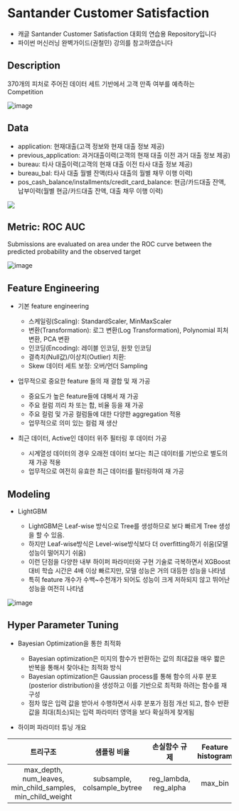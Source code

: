 # Santander Customer Satisfaction

* 캐글 Santander Customer Satisfaction 대회의 연습용 Repository입니다
* 파이썬 머신러닝 완벽가이드(권철민) 강의를 참고하였습니다


## Description

370개의 피처로 주어진 데이터 세트 기반에서 고객 만족 여부를 예측하는 Competition

![image](https://user-images.githubusercontent.com/67913569/127973500-14408130-6566-466e-b26b-39dff02f0e8e.png)


## Data

* application: 현재대출(고객 정보와 현재 대출 정보 제공)
* previous_application: 과거대출이력(고객의 현재 대출 이전 과거 대출 정보 제공)
* bureau: 타사 대출이력(고객의 현재 대출 이전 타사 대출 정보 제공)
* bureau_bal: 타사 대출 월별 잔액(타사 대출의 월별  채무 이행 이력)
* pos_cash_balance/installments/credit_card_balance: 현금/카드대출 잔액, 납부이력(월별 현금/카드대출 잔액, 대출 채무 이행 이력)

<img src="https://user-images.githubusercontent.com/67913569/127853093-b8797cbb-2508-420c-b37c-6940e0e7c61f.png">

## Metric: ROC AUC

Submissions are evaluated on area under the ROC curve between the predicted probability and the observed target

![image](https://user-images.githubusercontent.com/67913569/127975670-b2af66df-4bc0-4a5e-877f-72448a29daaf.png)

## Feature Engineering

* 기본 feature engineering
  - 스케일링(Scaling): StandardScaler, MinMaxScaler
  - 변환(Transformation): 로그 변환(Log Transformation), Polynomial 피처 변환, PCA 변환
  - 인코딩(Encoding): 레이블 인코딩, 원핫 인코딩
  - 결측치(Null값)/이상치(Outlier) 치환: 
  - Skew 데이터 세트 보정: 오버/언더 Sampling

* 업무적으로 중요한 feature 들의 재 결합 및 재 가공
  - 중요도가 높은 feature들에 대해서 재 가공
  - 주요 컬럼 끼리 차 또는 합, 비율 등을 재 가공
  - 주요 컬럼 및 가공 컬럼들에 대한 다양한 aggregation 적용
  - 업무적으로 의미 있는 컬럼 재 생산

* 최근 데이터, Active인 데이터 위주 필터링 후 데이터 가공
  - 시계열성 데이터의 경우 오래전 데이터 보다는 최근 데이터를 기반으로 별도의 재 가공 적용
  - 업무적으로 여전히 유효한 최근 데이터를 필터링하여 재 가공  

## Modeling

* LightGBM
  
  - LightGBM은 Leaf-wise 방식으로 Tree를 생성하므로 보다 빠르게 Tree 생성을 할 수 있음. 
  - 하지만 Leaf-wise방식은 Level-wise방식보다 더 overfitting하기 쉬움(모델 성능이 떨어지기 쉬움)
  - 이런 단점을 다양한 내부 하이퍼 파라미터와 구현 기술로 극복하면서 XGBoost 대비 학습 시간은 4배 이상 빠르지만, 모델 성능은 거의 대등한 성능을 나타냄
  - 특히 feature 개수가 수백~수천개가 되어도 성능이 크게 저하되지 않고 뛰어난 성능을 여전히 나타냄

![image](https://user-images.githubusercontent.com/67913569/128003480-b9956744-9483-451a-9e27-b58ad7be0863.png)



## Hyper Parameter Tuning

* Bayesian Optimization을 통한 최적화
  
  - Bayesian optimization은 미지의 함수가 반환하는 값의 최대값을 매우 짧은 반복을 통해서 찾아내는 최적화 방식
  - Bayesian optimization은 Gaussian process를 통해 함수의 사후 분포(posterior distribution)을 생성하고 이를 기반으로 최적화 하려는 함수를 재 구성
  - 점차 많은 입력 값을 받아서 수행하면서 사후 분포가 점점 개선 되고, 함수 반환 값을 최대(최소)되는 입력 파라미터 영역을 보다 확실하게 찾게됨

* 하이퍼 파라미터 튜닝 개요

| 트리구조 | 샘플링 비율 | 손실함수 규제 | Feature histogram |
|:---:|:---:|:---:|:---:|
| max_depth, num_leaves, min_child_samples, min_child_weight | subsample, colsample_bytree | reg_lambda, reg_alpha | max_bin |
